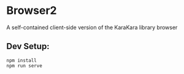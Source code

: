 # Browser2

A self-contained client-side version of the KaraKara library browser

## Dev Setup:

```
npm install
npm run serve
```
